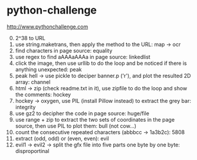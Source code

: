 # python-challenge
http://www.pythonchallenge.com

0. 2^38 to URL
0. use string.maketrans, then apply the method to the URL: map -> ocr
0. find characters in page source: equality
0. use regex to find aAAAaAAAa in page source: linkedlist
0. click the image, then use urllib to do the loop and be noticed if there is anything unexpected: peak
0. peak hell -> use pickle to deciper banner.p ('r'), and plot the resulted 2D array: channel
0. html -> zip (check readme.txt in it), use zipfile to do the loop and show the comments: hockey
0. hockey -> oxygen, use PIL (install Pillow instead) to extract the grey bar: integrity
0. use gz2 to decipher the code in page source: huge/file
0. use range + zip to extract the two sets of coordinates in the page source, then use PIL to plot them: bull (not cow...)
0. count the consecutive repeated characters (abbbcc -> 1a3b2c): 5808
0. extract (odd, odd) or (even, even): evil
0. evil1 -> evil2 -> split the gfx file into five parts one byte by one byte:  disproportinal
